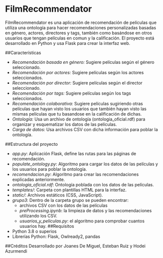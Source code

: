 # FilmRecommendator
FilmRecommendator es una aplicación de recomendación de películas que utiliza una ontología para hacer recomendaciones personalizadas basadas en género, actores, directores y tags, también como basándose en otros usuarios que tengan películas en comun y la calificación. El proyecto está desarrollado en Python y usa Flask para crear la interfaz web.

##Características
- *Recomendación basada en género:* Sugiere películas según el género seleccionado.
- *Recomendación por actores:* Sugiere películas según los actores seleccionados.
- *Recomendación por director:* Sugiere películas según el director seleccionado.
- *Recomendación por tags:* Sugiere películas según los tags seleccionados.
- *Recomendación colaborativa:* Sugiere películas sugiriendo otras películas que hayan visto los usuarios que también hayan visto las mismas películas que tu basandose en la calificación de dichas.
- *Ontología:* Usa un archivo de ontología (ontologia_oficial.rdf) para organizar y esquematizar los datos de las películas.
- *Carga de datos:* Usa archivos CSV con dicha información para poblar la ontología.

##Estructura del proyecto
- *app.py*: Aplicación Flask, define las rutas para las páginas de recomendación.
- *populate_ontology.py*: Algoritmo para cargar los datos de las películas y los usuarios para poblar la ontología.
- *recomendacion.py*: Algoritmo para crear las recomendaciones explicadas anteriormente.
- *ontologia_oficial.rdf*: Ontología poblada con los datos de las películas.
- *templates/*: Carpeta con plantillas HTML para la interfaz.
- *static/*: Archivos estáticos (CSS, JavaScript).
- *grupo3*: Dentro de la carpeta grupo se pueden encontrar:
  - archivos CSV con los datos de las películas
  - *preProcessing.ipynb*: la limpieza de datos y las recomendaciones utilizando los CSV.
  - *usuarios_y_peliculas.py*: el algoritmo para comprobar cuantos usuarios hay.
##Requisitos
- Python 3.8 o superios
- Librerías Python: Flask, Owlready2, pandas

##Créditos
Desarrollado por Joanes De Miguel, Esteban Ruiz y Hodei Azurmendi

